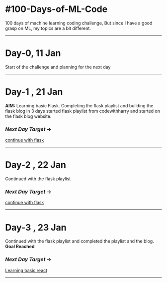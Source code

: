 # #100-Days-of-ML-Code
100 days of machine learning coding challenge, But since I have a good grasp on ML, my topics are a bit different. 
<hr>

# Day-0, 11 Jan 
Start of the challenge and planning for the next day
<hr>

# Day-1 , 21 Jan 
**AIM:** Learning basic Flask. Completing the flask playlist and building the flask blog in 3 days
started flask playlist from codewithharry and started on the flask blog website.<br>
### *Next Day Target* -> 
<u>continue with flask</u>
<hr>

# Day-2 , 22 Jan
Continued with the flask playlist<br>
### *Next Day Target* -> 
<u>continue with flask</u>
<hr>

# Day-3 , 23 Jan
Continued with the flask playlist and completed the playlist and the blog.<br>
**Goal Reached**<br>
### *Next Day Target* -> 
<u> Learning basic react </u>
<hr>

